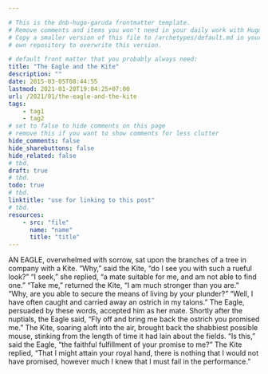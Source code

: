 ```yaml
---

# This is the dnb-hugo-garuda frontmatter template. 
# Remove comments and items you won't need in your daily work with Hugo.
# Copy a smaller version of this file to /archetypes/default.md in your
# own repository to overwrite this version.

# default front matter that you probably always need:
title: "The Eagle and the Kite"
description: ""
date: 2015-03-05T08:44:55
lastmod: 2021-01-20T19:04:25+07:00
url: /2021/01/the-eagle-and-the-kite
tags:
    - tag1
    - tag2
# set to false to hide comments on this page
# remove this if you want to show comments for less clutter
hide_comments: false
hide_sharebuttons: false
hide_related: false
# tbd.
draft: true
# tbd.
todo: true
# tbd.
linktitle: "use for linking to this post"
# tbd.
resources:
    - src: "file"
      name: "name"
      title: "title"
---
```

AN EAGLE, overwhelmed with sorrow, sat upon the branches of a tree in company with a Kite. “Why,” said the Kite, “do I see you with such a rueful look?” “I seek,” she replied, “a mate suitable for me, and am not able to find one.” “Take me,” returned the Kite, “I am much stronger than you are.” “Why, are you able to secure the means of living by your plunder?” “Well, I have often caught and carried away an ostrich in my talons.” The Eagle, persuaded by these words, accepted him as her mate. Shortly after the nuptials, the Eagle said, “Fly off and bring me back the ostrich you promised me.” The Kite, soaring aloft into the air, brought back the shabbiest possible mouse, stinking from the length of time it had lain about the fields. “Is this,” said the Eagle, “the faithful fulfillment of your promise to me?” The Kite replied, “That I might attain your royal hand, there is nothing that I would not have promised, however much I knew that I must fail in the performance.”
